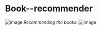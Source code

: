 # Book--recommender
![image](https://github.com/Amritpal985/Book--recommender/assets/101972560/f923e8cf-6eb4-4e17-b0ad-c01c422a66ee)
*Recommending the books:*
![image](https://github.com/Amritpal985/Book--recommender/assets/101972560/4ba5bfee-5dfd-4328-a8bf-84dbde55b89e)

